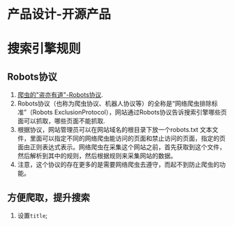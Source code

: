 # 产品设计-开源产品


# 搜索引擎规则

## Robots协议

1. [爬虫的"盗亦有道"-Robots协议](https://www.jianshu.com/p/d16076661d40).
2. Robots协议（也称为爬虫协议、机器人协议等）的全称是“网络爬虫排除标准”（Robots ExclusionProtocol），网站通过Robots协议告诉搜索引擎哪些页面可以抓取，哪些页面不能抓取.
3. 根据协议，网站管理员可以在网站域名的根目录下放一个robots.txt 文本文件，里面可以指定不同的网络爬虫能访问的页面和禁止访问的页面，指定的页面由正则表达式表示。网络爬虫在采集这个网站之前，首先获取到这个文件，然后解析到其中的规则，然后根据规则来采集网站的数据。
4. 注意，这个协议的存在更多的是需要网络爬虫去遵守，而起不到防止爬虫的功能。

## 方便爬取，提升搜索

1. 设置`title`;

